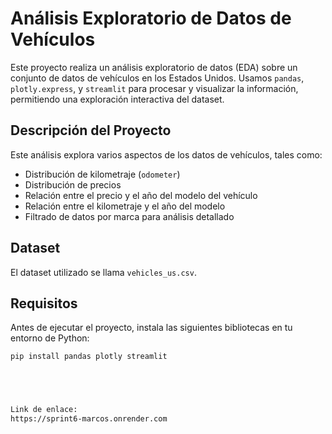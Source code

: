 # Análisis Exploratorio de Datos de Vehículos

Este proyecto realiza un análisis exploratorio de datos (EDA) sobre un conjunto de datos de vehículos en los Estados Unidos. Usamos `pandas`, `plotly.express`, y `streamlit` para procesar y visualizar la información, permitiendo una exploración interactiva del dataset.

## Descripción del Proyecto

Este análisis explora varios aspectos de los datos de vehículos, tales como:

- Distribución de kilometraje (`odometer`)
- Distribución de precios
- Relación entre el precio y el año del modelo del vehículo
- Relación entre el kilometraje y el año del modelo
- Filtrado de datos por marca para análisis detallado

## Dataset

El dataset utilizado se llama `vehicles_us.csv`. 
## Requisitos

Antes de ejecutar el proyecto, instala las siguientes bibliotecas en tu entorno de Python:

```bash
pip install pandas plotly streamlit





Link de enlace:
https://sprint6-marcos.onrender.com
